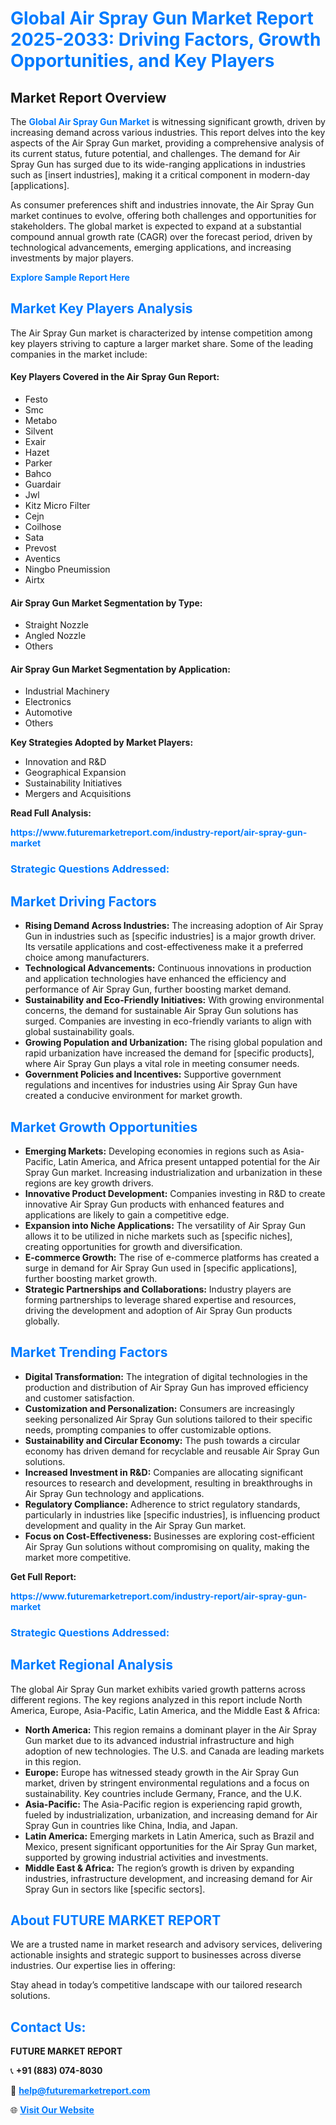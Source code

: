 <h1 style="color: #007BFF;">Global Air Spray Gun Market Report 2025-2033: Driving Factors, Growth Opportunities, and Key Players</h1>

<section id="overview">
<h2>Market Report Overview</h2>
<p>The <a href="https://www.futuremarketreport.com/industry-report/air-spray-gun-market" style="color: #007BFF; text-decoration: none;"><strong>Global Air Spray Gun Market</strong></a> is witnessing significant growth, driven by increasing demand across various industries. This report delves into the key aspects of the Air Spray Gun market, providing a comprehensive analysis of its current status, future potential, and challenges. The demand for Air Spray Gun has surged due to its wide-ranging applications in industries such as [insert industries], making it a critical component in modern-day [applications].</p>
<p>As consumer preferences shift and industries innovate, the Air Spray Gun market continues to evolve, offering both challenges and opportunities for stakeholders. The global market is expected to expand at a substantial compound annual growth rate (CAGR) over the forecast period, driven by technological advancements, emerging applications, and increasing investments by major players.</p>
</section>

<section id="overview">
<p><a href="https://www.futuremarketreport.com/request-sample/reportId=87850" style="color: #007BFF; text-decoration: none;"><strong>Explore Sample Report Here</strong></a></p>
</section>

<section id="key-players">
<h2 style="color: #007BFF;">Market Key Players Analysis</h2>
<p>The Air Spray Gun market is characterized by intense competition among key players striving to capture a larger market share. Some of the leading companies in the market include:</p>
<h4>Key Players Covered in the Air Spray Gun Report:</h4>
<ul><li>Festo</li><li>Smc</li><li>Metabo</li><li>Silvent</li><li>Exair</li><li>Hazet</li><li>Parker</li><li>Bahco</li><li>Guardair</li><li>Jwl</li><li>Kitz Micro Filter</li><li>Cejn</li><li>Coilhose</li><li>Sata</li><li>Prevost</li><li>Aventics</li><li>Ningbo Pneumission</li><li>Airtx</li></ul>
<h4>Air Spray Gun Market Segmentation by Type:</h4>
<ul><li>Straight Nozzle</li><li>Angled Nozzle</li><li>Others</li></ul>

<h4>Air Spray Gun Market Segmentation by Application:</h4>
<ul><li>Industrial Machinery</li><li>Electronics</li><li>Automotive</li><li>Others</li></ul>
<p><strong>Key Strategies Adopted by Market Players:</strong></p>
<ul>
<li>Innovation and R&D</li>
<li>Geographical Expansion</li>
<li>Sustainability Initiatives</li>
<li>Mergers and Acquisitions</li>
</ul>
</section>

<section>
<p><strong>Read Full Analysis: </strong></p><a href="https://www.futuremarketreport.com/industry-report/air-spray-gun-market" style="color: #007BFF; text-decoration: none;"><strong>https://www.futuremarketreport.com/industry-report/air-spray-gun-market</strong></a>
<h3 style="color: #007BFF;">Strategic Questions Addressed:</h3>
</section>

<section id="driving-factors">
<h2 style="color: #007BFF;">Market Driving Factors</h2>
<ul>
<li><strong>Rising Demand Across Industries:</strong> The increasing adoption of Air Spray Gun in industries such as [specific industries] is a major growth driver. Its versatile applications and cost-effectiveness make it a preferred choice among manufacturers.</li>
<li><strong>Technological Advancements:</strong> Continuous innovations in production and application technologies have enhanced the efficiency and performance of Air Spray Gun, further boosting market demand.</li>
<li><strong>Sustainability and Eco-Friendly Initiatives:</strong> With growing environmental concerns, the demand for sustainable Air Spray Gun solutions has surged. Companies are investing in eco-friendly variants to align with global sustainability goals.</li>
<li><strong>Growing Population and Urbanization:</strong> The rising global population and rapid urbanization have increased the demand for [specific products], where Air Spray Gun plays a vital role in meeting consumer needs.</li>
<li><strong>Government Policies and Incentives:</strong> Supportive government regulations and incentives for industries using Air Spray Gun have created a conducive environment for market growth.</li>
</ul>
</section>

<section id="growth-opportunities">
<h2 style="color: #007BFF;">Market Growth Opportunities</h2>
<ul>
<li><strong>Emerging Markets:</strong> Developing economies in regions such as Asia-Pacific, Latin America, and Africa present untapped potential for the Air Spray Gun market. Increasing industrialization and urbanization in these regions are key growth drivers.</li>
<li><strong>Innovative Product Development:</strong> Companies investing in R&D to create innovative Air Spray Gun products with enhanced features and applications are likely to gain a competitive edge.</li>
<li><strong>Expansion into Niche Applications:</strong> The versatility of Air Spray Gun allows it to be utilized in niche markets such as [specific niches], creating opportunities for growth and diversification.</li>
<li><strong>E-commerce Growth:</strong> The rise of e-commerce platforms has created a surge in demand for Air Spray Gun used in [specific applications], further boosting market growth.</li>
<li><strong>Strategic Partnerships and Collaborations:</strong> Industry players are forming partnerships to leverage shared expertise and resources, driving the development and adoption of Air Spray Gun products globally.</li>
</ul>
</section>

<section id="trending-factors">
<h2 style="color: #007BFF;">Market Trending Factors</h2>
<ul>
<li><strong>Digital Transformation:</strong> The integration of digital technologies in the production and distribution of Air Spray Gun has improved efficiency and customer satisfaction.</li>
<li><strong>Customization and Personalization:</strong> Consumers are increasingly seeking personalized Air Spray Gun solutions tailored to their specific needs, prompting companies to offer customizable options.</li>
<li><strong>Sustainability and Circular Economy:</strong> The push towards a circular economy has driven demand for recyclable and reusable Air Spray Gun solutions.</li>
<li><strong>Increased Investment in R&D:</strong> Companies are allocating significant resources to research and development, resulting in breakthroughs in Air Spray Gun technology and applications.</li>
<li><strong>Regulatory Compliance:</strong> Adherence to strict regulatory standards, particularly in industries like [specific industries], is influencing product development and quality in the Air Spray Gun market.</li>
<li><strong>Focus on Cost-Effectiveness:</strong> Businesses are exploring cost-efficient Air Spray Gun solutions without compromising on quality, making the market more competitive.</li>
</ul>
</section>

<section>
<p><strong>Get Full Report: </strong></p><a href="https://www.futuremarketreport.com/industry-report/air-spray-gun-market" style="color: #007BFF; text-decoration: none;"><strong>https://www.futuremarketreport.com/industry-report/air-spray-gun-market</strong></a>
<h3 style="color: #007BFF;">Strategic Questions Addressed:</h3>
</section>


<section id="regional-analysis">
<h2 style="color: #007BFF;">Market Regional Analysis</h2>
<p>The global Air Spray Gun market exhibits varied growth patterns across different regions. The key regions analyzed in this report include North America, Europe, Asia-Pacific, Latin America, and the Middle East & Africa:</p>
<ul>
<li><strong>North America:</strong> This region remains a dominant player in the Air Spray Gun market due to its advanced industrial infrastructure and high adoption of new technologies. The U.S. and Canada are leading markets in this region.</li>
<li><strong>Europe:</strong> Europe has witnessed steady growth in the Air Spray Gun market, driven by stringent environmental regulations and a focus on sustainability. Key countries include Germany, France, and the U.K.</li>
<li><strong>Asia-Pacific:</strong> The Asia-Pacific region is experiencing rapid growth, fueled by industrialization, urbanization, and increasing demand for Air Spray Gun in countries like China, India, and Japan.</li>
<li><strong>Latin America:</strong> Emerging markets in Latin America, such as Brazil and Mexico, present significant opportunities for the Air Spray Gun market, supported by growing industrial activities and investments.</li>
<li><strong>Middle East & Africa:</strong> The region’s growth is driven by expanding industries, infrastructure development, and increasing demand for Air Spray Gun in sectors like [specific sectors].</li>
</ul>
</section>

<footer>
<h2 style="color: #007BFF;">About FUTURE MARKET REPORT</h2>
<p>We are a trusted name in market research and advisory services, delivering actionable insights and strategic support to businesses across diverse industries. Our expertise lies in offering:</p>

<p>Stay ahead in today’s competitive landscape with our tailored research solutions.</p>

<h2 style="color: #007BFF;">Contact Us:</h2>
<p><strong>FUTURE MARKET REPORT</strong></p>
<p>📞 <strong>+91 (883) 074-8030</strong></p>
<p>📧 <strong><a href="mailto:help@futuremarketreport.com" style="color: #007BFF;">help@futuremarketreport.com</a></strong></p>
<p>🌐 <strong><a href="https://www.futuremarketreport.com/" style="color: #007BFF;">Visit Our Website</a></strong></p>
</footer>